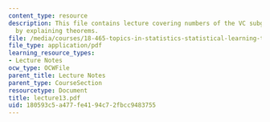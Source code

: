 ```yaml
---
content_type: resource
description: This file contains lecture covering numbers of the VC subgraph classes
  by explaining theorems.
file: /media/courses/18-465-topics-in-statistics-statistical-learning-theory-spring-2007/180593c5a477fe4194c72fbcc9483755_lecture13.pdf
file_type: application/pdf
learning_resource_types:
- Lecture Notes
ocw_type: OCWFile
parent_title: Lecture Notes
parent_type: CourseSection
resourcetype: Document
title: lecture13.pdf
uid: 180593c5-a477-fe41-94c7-2fbcc9483755
---
```

